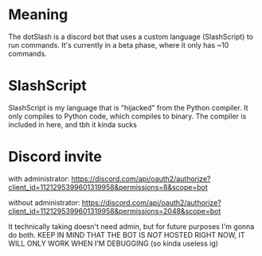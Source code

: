 # Meaning
The dotSlash is a discord bot that uses a custom language (SlashScript) to run commands. It's currently in a beta phase, where it only has ~10 commands. 

# SlashScript
SlashScript is my language that is "hijacked" from the Python compiler. It only compiles to Python code, which compiles to binary. The compiler is included in here, and tbh it kinda sucks

# Discord invite 
with administrator: https://discord.com/api/oauth2/authorize?client_id=1121295399601319958&permissions=8&scope=bot

without administrator: https://discord.com/api/oauth2/authorize?client_id=1121295399601319958&permissions=2048&scope=bot

It technically taking doesn't need admin, but for future purposes I'm gonna do both.
KEEP IN MIND THAT THE BOT IS *NOT* HOSTED RIGHT NOW, IT WILL ONLY WORK WHEN I'M DEBUGGING (so kinda useless ig)

